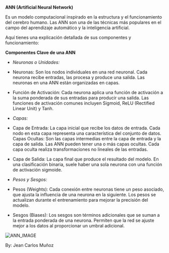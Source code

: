 **ANN (Artificial Neural Network)**

 Es un modelo computacional inspirado en la estructura y el funcionamiento del cerebro humano. Las ANN son una de las técnicas más populares en el campo del aprendizaje automático y la inteligencia artificial. 
 
 Aquí tienes una explicación detallada de sus componentes y funcionamiento:

**Componentes Clave de una ANN**


- *Neuronas o Unidades:*

- Neuronas: Son los nodos individuales en una red neuronal. Cada neurona recibe entradas, las procesa y produce una salida. Las neuronas en una ANN están organizadas en capas.
- Función de Activación: Cada neurona aplica una función de activación a la suma ponderada de sus entradas para producir una salida. Las funciones de activación comunes incluyen Sigmoid, ReLU (Rectified Linear Unit) y Tanh.


- *Capas:*

- Capa de Entrada: La capa inicial que recibe los datos de entrada. Cada nodo en esta capa representa una característica del conjunto de datos.
Capas Ocultas: Son las capas intermedias entre la capa de entrada y la capa de salida. Las ANN pueden tener una o más capas ocultas. Cada capa oculta realiza transformaciones no lineales de las entradas.
- Capa de Salida: La capa final que produce el resultado del modelo. En una clasificación binaria, suele haber una sola neurona con una función de activación sigmoide.


- *Pesos y Sesgos:*

- Pesos (Weights): Cada conexión entre neuronas tiene un peso asociado, que ajusta la influencia de una neurona en la siguiente. Los pesos se actualizan durante el entrenamiento para mejorar la precisión del modelo.
- Sesgos (Biases): Los sesgos son términos adicionales que se suman a la entrada ponderada de una neurona. Permiten que la red se ajuste mejor a los datos al proporcionar un umbral adicional.

![ANN_IMAGE](images/Figura_7.png)

By: Jean Carlos Muñoz
